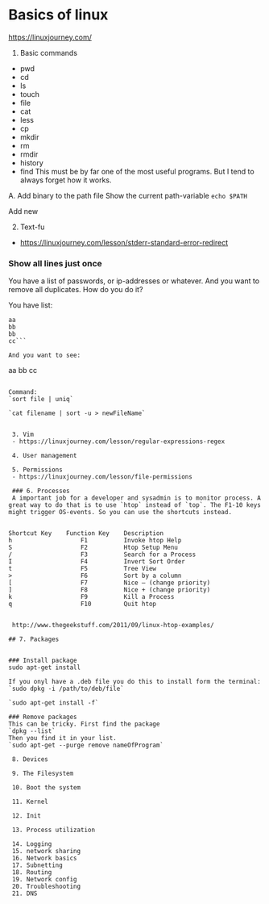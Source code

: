 # Basics of linux

https://linuxjourney.com/

1. Basic commands
 - pwd
 - cd
 - ls
 - touch
 - file 
 - cat
 - less
 - cp
 - mkdir 
 - rm
 - rmdir
 - history
 - find
 This must be by far one of the most useful programs. But I tend to always forget how it works.
 
 A. Add binary to the path file
 Show the current path-variable
 `echo $PATH`
 
 Add new 
 
 2. Text-fu
 - https://linuxjourney.com/lesson/stderr-standard-error-redirect

### Show all lines just once
You have a list of passwords, or ip-addresses or whatever. And you want to remove all duplicates. How do you do it?


You have list:
```aa
aa
bb
bb
cc```

And you want to see: 
```
aa
bb
cc
```

Command:
`sort file | uniq`

`cat filename | sort -u > newFileName`


 3. Vim
 - https://linuxjourney.com/lesson/regular-expressions-regex

 4. User management

 5. Permissions
 - https://linuxjourney.com/lesson/file-permissions

 ### 6. Processes
 A important job for a developer and sysadmin is to monitor process. A great way to do that is to use `htop` instead of `top`. The F1-10 keys might trigger OS-events. So you can use the shortcuts instead.  
 
 
Shortcut Key	Function Key	Description
h	                F1       	Invoke htop Help
S	                F2       	Htop Setup Menu
/	                F3       	Search for a Process
I	                F4       	Invert Sort Order
t	                F5       	Tree View
>	                F6       	Sort by a column
[	                F7       	Nice – (change priority)
]	                F8       	Nice + (change priority)
k	                F9       	Kill a Process
q	                F10     	Quit htop
 
 
 http://www.thegeekstuff.com/2011/09/linux-htop-examples/

## 7. Packages


### Install package
sudo apt-get install

If you onyl have a .deb file you do this to install form the terminal:
`sudo dpkg -i /path/to/deb/file`

`sudo apt-get install -f`

### Remove packages
This can be tricky. First find the package
`dpkg --list`
Then you find it in your list.
`sudo apt-get --purge remove nameOfProgram`

 8. Devices

 9. The Filesystem

 10. Boot the system

 11. Kernel

 12. Init

 13. Process utilization

 14. Logging
 15. network sharing
 16. Network basics
 17. Subnetting
 18. Routing
 19. Network config
 20. Troubleshooting
 21. DNS

